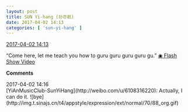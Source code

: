 ```yaml
---
layout: post
title: SUN Yi-hang (孙亦航)
date: 2017-04-02 14:13
categories: [ 'sun-yi-hang' ]
---
```


<div class="weibo-info">
  <a href="http://weibo.com/6108316220/ECDFiDSn4">2017-04-02 14:13</a>
</div>

“Come here, let me teach you how to guru guru guru guru gu.” [◉ Flash Show Video](http://www.miaopai.com/show/kF-L8ZhzxN6MiYFfwVCXW5GyeouOSzmB.htm)

<!-- more -->

**Comments**

<div class="weibo-info">2017-04-02 14:16</div>
[YiAnMusicClub-SunYiHang](http://weibo.com/u/6108316220): Actually, I can do it. ![bye](http://img.t.sinajs.cn/t4/appstyle/expression/ext/normal/70/88_org.gif)
